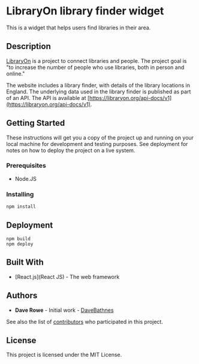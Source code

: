 # LibraryOn library finder widget

This is a widget that helps users find libraries in their area.

## Description

[LibraryOn](https://libraryon.org/) is a project to connect libraries and people. The project goal is "to increase the number of people who use libraries, both in person and online."

The website includes a library finder, with details of the library locations in England. The underlying data used in the library finder is published as part of an API. The API is available at [https://libraryon.org/api-docs/v1](https://libraryon.org/api-docs/v1).

## Getting Started

These instructions will get you a copy of the project up and running on your local machine for development and testing purposes. See deployment for notes on how to deploy the project on a live system.

### Prerequisites

- Node.JS

### Installing

```console
npm install
```

## Deployment

```console
npm build
npm deploy
```

## Built With

- [React.js](React JS) - The web framework

## Authors

- **Dave Rowe** - Initial work - [DaveBathnes](https://github.com/DaveBathnes)

See also the list of [contributors](https://github.com/librarieshacked/create-librarydata/contributors) who participated in this project.

## License

This project is licensed under the MIT License.
